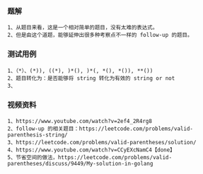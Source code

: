 ### 题解
    1、从题目来看，这是一个相对简单的题目，没有太难的表达式。
    2、但是由这个道题，能够延伸出很多种考察点不一样的 follow-up 的题目。 

### 测试用例
    1、（*）、(*)), ((*), )*(), )*(, *(), *()), **())
    2、题目转化为：是否能够将 string 转化为有效的 string or not 
    3、
    
    
### 视频资料
    1、https://www.youtube.com/watch?v=2ef4_2R4rg8
    2、follow-up 的相关题目：https://leetcode.com/problems/valid-parenthesis-string/
    3、https://leetcode.com/problems/valid-parentheses/solution/
    4、https://www.youtube.com/watch?v=CCyEXcNamC4【done】
    5、节省空间的做法，https://leetcode.com/problems/valid-parentheses/discuss/9449/My-solution-in-golang     